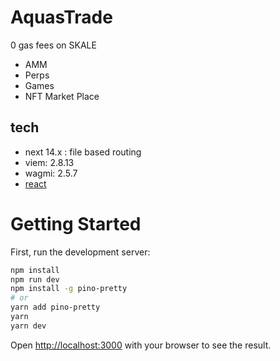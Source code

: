 # AquasTrade

0 gas fees on SKALE

- AMM
- Perps
- Games
- NFT Market Place

## tech

- next 14.x : file based routing
- viem: 2.8.13
- wagmi: 2.5.7
- [react ](react_.md)

# Getting Started

First, run the development server:

```bash
npm install
npm run dev
npm install -g pino-pretty
# or
yarn add pino-pretty
yarn
yarn dev
```

Open [http://localhost:3000](http://localhost:3000) with your browser to see the result.
